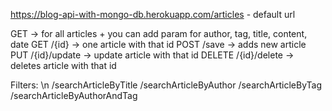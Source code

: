 https://blog-api-with-mongo-db.herokuapp.com/articles - default url


GET                 -> for all articles             + you can add param for author, tag, title, content, date
GET /{id}           -> one article with that id
POST /save          -> adds new article
PUT /{id}/update    -> update article with that id
DELETE /{id}/delete -> deletes article with that id

Filters: \n
/searchArticleByTitle
/searchArticleByAuthor
/searchArticleByTag
/searchArticleByAuthorAndTag
